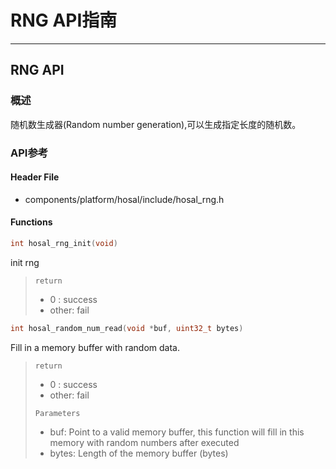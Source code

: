 # RNG API指南

------

## RNG API

### 概述

随机数生成器(Random number generation),可以生成指定长度的随机数。

### API参考

#### Header File

- components/platform/hosal/include/hosal_rng.h

#### Functions

```c
int hosal_rng_init(void)
```

init rng

> `return`
>
> - 0 : success
> - other: fail



```c
int hosal_random_num_read(void *buf, uint32_t bytes)
```

Fill in a memory buffer with random data.

> `return`
>
> - 0 : success
> - other: fail
>
> `Parameters`
>
> - buf: Point to a valid memory buffer, this function will fill in this memory with random numbers after executed
> - bytes: Length of the memory buffer (bytes)